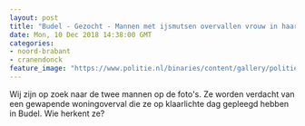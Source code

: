 ```yaml
---
layout: post
title: "Budel - Gezocht - Mannen met ijsmutsen overvallen vrouw in haar woning"
date: Mon, 10 Dec 2018 14:38:00 GMT
categories: 
- noord-brabant 
- cranendonck 
feature_image: "https://www.politie.nl/binaries/content/gallery/politie/gezocht/verdachten/2018/juli/09-ob/bureaubrabant/compilatie-daders-budel-woningoverval.jpg"
---
```


Wij zijn op zoek naar de twee mannen op de foto's. Ze worden verdacht van een gewapende woningoverval die ze op klaarlichte dag gepleegd hebben in Budel. Wie herkent ze?
